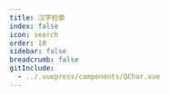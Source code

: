 ```yaml
---
title: 汉字检索
index: false
icon: search
order: 10
sidebar: false
breadcrumb: false
gitInclude:
  - ../.vuepress/components/QChar.vue
---
```


[//]: # (<-- include: @public/query/QPron.vue -->)

<QChar />
